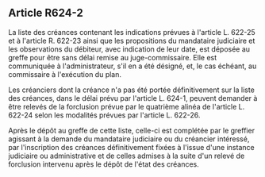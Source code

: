 Article R624-2
----
La liste des créances contenant les indications prévues à l'article L. 622-25 et
à l'article R. 622-23 ainsi que les propositions du mandataire judiciaire et les
observations du débiteur, avec indication de leur date, est déposée au greffe
pour être sans délai remise au juge-commissaire. Elle est communiquée à
l'administrateur, s'il en a été désigné, et, le cas échéant, au commissaire à
l'exécution du plan.

Les créanciers dont la créance n'a pas été portée définitivement sur la liste
des créances, dans le délai prévu par l'article L. 624-1, peuvent demander à
être relevés de la forclusion prévue par le quatrième alinéa de l'article L.
622-24 selon les modalités prévues par l'article L. 622-26.

Après le dépôt au greffe de cette liste, celle-ci est complétée par le greffier
agissant à la demande du mandataire judiciaire ou du créancier intéressé, par
l'inscription des créances définitivement fixées à l'issue d'une instance
judiciaire ou administrative et de celles admises à la suite d'un relevé de
forclusion intervenu après le dépôt de l'état des créances.
